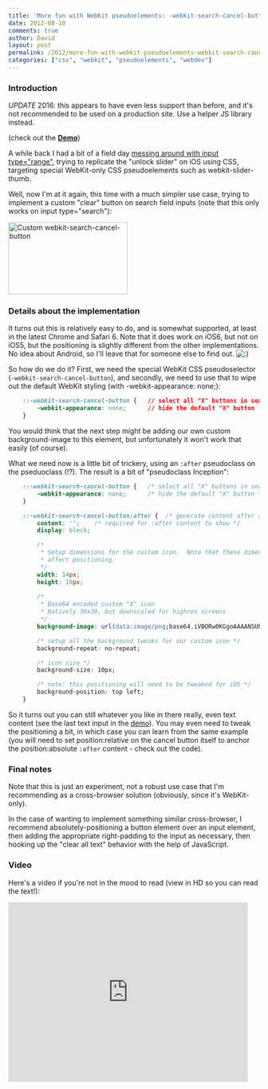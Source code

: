 ```yaml
---
title: 'More fun with WebKit pseudoelements: -webkit-search-cancel-button (or: Pseudoclass Inception)'
date: 2012-08-10
comments: true
author: David
layout: post
permalink: /2012/more-fun-with-webkit-pseudoelements-webkit-search-cancel-button-or-pseudoclass-inception
categories: ["css", "webkit", "pseudoelements", "webdev"]
---
```

### Introduction

<p><em>UPDATE</em> 2016: this appears to have even less support than before, and it's not recommended to be used on a production site.  Use a helper JS library instead.</p>

(check out the **[Demo][1]**)

A while back I had a bit of a field day [messing around with input type="range"][2], trying to replicate the "unlock slider" on iOS using CSS, targeting special WebKit-only CSS pseudoelements such as webkit-slider-thumb.

Well, now I'm at it again, this time with a much simpler use case, trying to implement a custom "clear" button on search field inputs (note that this only works on input type="search"):

[<img src="http://davidbcalhoun.com/wp-content/uploads/2012/08/custom-webkit-search-cancel-button.png" alt="Custom webkit-search-cancel-button" title="Custom webkit-search-cancel-button" width="239" height="145" class="aligncenter size-full wp-image-914" />][1]

### Details about the implementation

It turns out this is relatively easy to do, and is somewhat supported, at least in the latest Chrome and Safari 6. Note that it does work on iOS6, but not on iOS5, but the positioning is slightly different from the other implementations. No idea about Android, so I'll leave that for someone else to find out. <img src='http://davidbcalhoun.com/wp-includes/images/smilies/icon_smile.gif' alt=':)' class='wp-smiley' /> 

So how do we do it? First, we need the special WebKit CSS pseudoselector (``-webkit-search-cancel-button``), and secondly, we need to use that to wipe out the default WebKit styling (with -webkit-appearance: none;):

``` css
    ::-webkit-search-cancel-button {   // select all "X" buttons in search inputs
        -webkit-appearance: none;      // hide the default "X" button
    }
```

You would think that the next step might be adding our own custom background-image to this element, but unfortunately it won't work that easily (of course).

What we need now is a little bit of trickery, using an ``:after`` pseudoclass on the pseduoclass (!?). The result is a bit of "pseudoclass Inception":

``` css
    ::-webkit-search-cancel-button {   /* select all "X" buttons in search inputs */
        -webkit-appearance: none;      /* hide the default "X" button */
    }

    ::-webkit-search-cancel-button:after {  /* generate content after all "X" buttons */
        content: '';    /* required for :after content to show */
        display: block;

        /*
         * Setup dimensions for the custom icon.  Note that these dimensions seem to
         * affect positioning.
         */
        width: 14px;
        height: 10px;
        
        /*
         * Base64 encoded custom "X" icon
         * Natively 30x30, but downscaled for highres screens
         */
        background-image: url(data:image/png;base64,iVBORw0KGgoAAAANSUhEUgAAAB4AAAAeCAYAAAA7MK6iAAAAn0lEQVR42u3UMQrDMBBEUZ9WfQqDmm22EaTyjRMHAlM5K+Y7lb0wnUZPIKHlnutOa+25Z4D++MRBX98MD1V/trSppLKHqj9TTBWKcoUqffbUcbBBEhTjBOV4ja4l4OIAZThEOV6jHO8ARXD+gPPvKMABinGOrnu6gTNUawrcQKNCAQ7QeTxORzle3+sDfjJpPCqhJh7GixZq4rHcc9l5A9qZ+WeBhgEuAAAAAElFTkSuQmCC);

        /* setup all the background tweaks for our custom icon */
        background-repeat: no-repeat;

        /* icon size */
        background-size: 10px;

        /* note: this positioning will need to be tweaked for iOS */
        background-position: top left;
    }
```

So it turns out you can still whatever you like in there really, even text content (see the last text input in the [demo][1]). You may even need to tweak the positioning a bit, in which case you can learn from the same example (you will need to set position:relative on the cancel button itself to anchor the position:absolute ``:after`` content - check out the code).

### Final notes

Note that this is just an experiment, not a robust use case that I'm recommending as a cross-browser solution (obviously, since it's WebKit-only).

In the case of wanting to implement something similar cross-browser, I recommend absolutely-positioning a button element over an input element, then adding the appropriate right-padding to the input as necessary, then hooking up the "clear all text" behavior with the help of JavaScript.

### Video

Here's a video if you're not in the mood to read (view in HD so you can read the text!):

<iframe width="480" height="360" src="https://www.youtube.com/embed/3wyWJKJuo4o" frameborder="0" allowfullscreen></iframe>

 [1]: http://davidbcalhoun.com/a/webkit-search-cancel-button.html
 [2]: http://davidbcalhoun.com/2011/implementing-iphone-slider-unlock-with-input-type-range